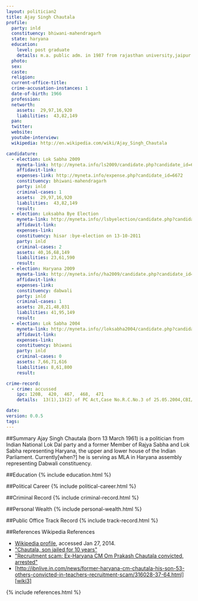 ```yaml
---
layout: politician2
title: Ajay Singh Chautala
profile: 
  party: inld
  constituency: bhiwani-mahendragarh
  state: haryana
  education: 
    level: post graduate
    details: m.a. public adm. in 1987 from rajasthan university,jaipur and l.l.b in 1985 from rajasthan university,jaipur
  photo: 
  sex: 
  caste: 
  religion: 
  current-office-title: 
  crime-accusation-instances: 1
  date-of-birth: 1966
  profession: 
  networth: 
    assets:  29,97,16,920
    liabilities:  43,82,149
  pan: 
  twitter: 
  website: 
  youtube-interview: 
  wikipedia: http://en.wikipedia.com/wiki/Ajay_Singh_Chautala

candidature: 
  - election: Lok Sabha 2009
    myneta-link: http://myneta.info/ls2009/candidate.php?candidate_id=6672
    affidavit-link: 
    expenses-link: http://myneta.info/expense.php?candidate_id=6672
    constituency: bhiwani-mahendragarh 
    party: inld
    criminal-cases: 1
    assets:  29,97,16,920
    liabilities:  43,82,149
    result:  
  - election: Loksabha Bye Election
    myneta-link: http://myneta.info//lsbyelection/candidate.php?candidate_id=11
    affidavit-link: 
    expenses-link: 
    constituency: hisar :bye-election on 13-10-2011 
    party: inld
    criminal-cases: 2
    assets: 40,16,68,149
    liabilities: 23,61,590
    result:  
  - election: Haryana 2009
    myneta-link: http://myneta.info//ha2009/candidate.php?candidate_id=383
    affidavit-link: 
    expenses-link: 
    constituency: dabwali 
    party: inld
    criminal-cases: 1
    assets: 28,21,48,031
    liabilities: 41,95,149
    result:  
  - election: Lok Sabha 2004
    myneta-link: http://myneta.info//loksabha2004/candidate.php?candidate_id=1208
    affidavit-link: 
    expenses-link: 
    constituency: bhiwani 
    party: inld
    criminal-cases: 0
    assets: 7,66,71,616
    liabilities: 8,61,800
    result:  

crime-record: 
  - crime: accussed
    ipc: 120B,  420,  467,  468,  471
    details:  13(1),13(2) of PC Act,Case No.R.C.No.3 of 25.05.2004,CBI/ACU.9/New Delhi,Metropolitan CBI Court,Rohini,New Delhi  

date: 
version: 0.0.5
tags: 
---
```

##Summary
Ajay Singh Chautala (born 13 March 1961) is a politician from Indian National Lok Dal party and a former Member of Rajya Sabha and Lok Sabha representing Haryana, the upper and lower house of the Indian Parliament. Currently[when?] he is serving as MLA in Haryana assembly representing Dabwali constituency.




##Education
{% include education.html %}


##Political Career
{% include political-career.html %}


##Criminal Record
{% include criminal-record.html %}


##Personal Wealth
{% include personal-wealth.html %}


##Public Office Track Record
{% include track-record.html %}


##References
Wikipedia References
- [Wikipedia profile]({{page.profile.wikipedia}}), accessed Jan 27, 2014.
- ["Chautala, son jailed for 10 years"][wiki1]
- ["Recruitment scam: Ex-Haryana CM Om Prakash Chautala convicted, arrested"][wiki2]
- [http://ibnlive.in.com/news/former-haryana-cm-chautala-his-son-53-others-convicted-in-teachers-recruitment-scam/316028-37-64.html][wiki3]

[wiki1]: http://www.thehindu.com/news/national/10year-jail-for-chautala-son-in-recruitment-scam/article4331656.ece
[wiki2]: http://timesofindia.indiatimes.com/india/Recruitment-scam-Ex-Haryana-CM-Om-Prakash-Chautala-convicted-arrested/articleshow/18043964.cms
[wiki3]: http://ibnlive.in.com/news/former-haryana-cm-chautala-his-son-53-others-convicted-in-teachers-recruitment-scam/316028-37-64.html


{% include references.html %}